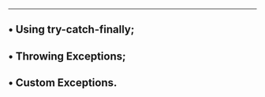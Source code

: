 -------------------------------------
• Using try-catch-finally;
---------------------------------
• Throwing Exceptions;
-------------------------------
• Custom Exceptions.
------------------------------
